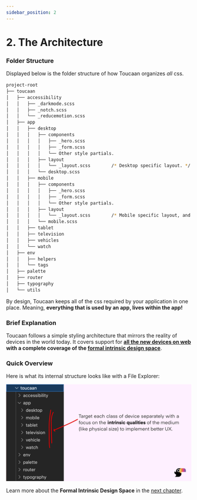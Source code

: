 ```yaml
---
sidebar_position: 2
---
```


# 2. The Architecture

### Folder Structure
Displayed below is the folder structure of how Toucaan organizes _all_ css.

```bash
project-root
├── toucaan
│   ├── accessibility
│   │   ├── _darkmode.scss
│   │   ├── _notch.scss
│   │   └── _reducemotion.scss
│   ├── app
│   │   ├── desktop
│   │   │   ├── components
│   │   │   │   ├── _hero.scss
│   │   │   │   ├── _form.scss
│   │   │   │   └── Other style partials.
│   │   │   ├── layout
│   │   │   │   └── _layout.scss        /* Desktop specific layout. */
│   │   │   └── desktop.scss
│   │   ├── mobile
│   │   │   ├── components
│   │   │   │   ├── _hero.scss
│   │   │   │   ├── _form.scss
│   │   │   │   └── Other style partials. 
│   │   │   ├── layout
│   │   │   │   └── _layout.scss        /* Mobile specific layout, and so on…*/
│   │   │   └── mobile.scss
│   │   ├── tablet
│   │   ├── television
│   │   ├── vehicles
│   │   └── watch
│   ├── env
│   │   ├── helpers
│   │   └── tags
│   ├── palette
│   ├── router
│   ├── typography
│   └── utils
```

By design, Toucaan keeps all of the css required by your application in one place. Meaning, **everything that is used by an app, lives within the app!**


### Brief Explanation

Toucaan follows a simple styling architecture that mirrors the reality of devices in the world today. It covers support for **[all the new devices on web](https://bubblin.io/blog/the-new-landscape-of-the-web) with a complete coverage of the [formal intrinsic design space](space.md)**. 


### Quick Overview

Here is what its internal structure looks like with a File Explorer: 

![Toucaan architecture](./img/toucaan-folders.jpg)


Learn more about the **Formal Intrinsic Design Space** in the [next chapter](space.md).

